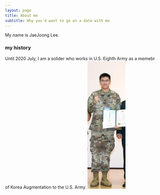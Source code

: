 ```yaml
---
layout: page
title: About me
subtitle: Why you'd want to go on a date with me
---
```


My name is JaeJoong Lee. 




### my history
 Until 2020 July, I am a solider who works in U.S. Eighth Army as a memebr of Korea Augmentation to the U.S. Army.
 ![About Me](/img/me.PNG)  


